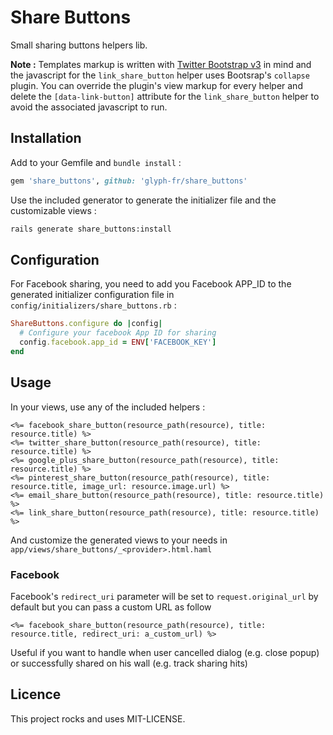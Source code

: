 # Share Buttons

Small sharing buttons helpers lib.

**Note :** Templates markup is written with
[Twitter Bootstrap v3](http://getbootstrap.com/) in mind and the javascript for
the `link_share_button` helper uses Bootsrap's `collapse` plugin.
You can override the plugin's view markup for every helper and delete the
`[data-link-button]` attribute for the `link_share_button` helper to avoid
the associated javascript to run.

## Installation

Add to your Gemfile and `bundle install` :

```ruby
gem 'share_buttons', github: 'glyph-fr/share_buttons'
```

Use the included generator to generate the initializer file and the customizable views :

```bash
rails generate share_buttons:install
```

## Configuration

For Facebook sharing, you need to add you Facebook APP_ID to the generated
initializer configuration file in `config/initializers/share_buttons.rb` :

```ruby
ShareButtons.configure do |config|
  # Configure your facebook App ID for sharing
  config.facebook.app_id = ENV['FACEBOOK_KEY']
end
```

## Usage

In your views, use any of the included helpers :

```erb
<%= facebook_share_button(resource_path(resource), title: resource.title) %>
<%= twitter_share_button(resource_path(resource), title: resource.title) %>
<%= google_plus_share_button(resource_path(resource), title: resource.title) %>
<%= pinterest_share_button(resource_path(resource), title: resource.title, image_url: resource.image.url) %>
<%= email_share_button(resource_path(resource), title: resource.title) %>
<%= link_share_button(resource_path(resource), title: resource.title) %>
```

And customize the generated views to your needs in `app/views/share_buttons/_<provider>.html.haml`

### Facebook

Facebook's `redirect_uri` parameter will be set to `request.original_url` by
default but you can pass a custom URL as follow

```erb
<%= facebook_share_button(resource_path(resource), title: resource.title, redirect_uri: a_custom_url) %>
```

Useful if you want to handle when user cancelled dialog (e.g. close popup) or
successfully shared on his wall (e.g. track sharing hits)

## Licence

This project rocks and uses MIT-LICENSE.
